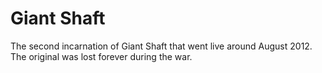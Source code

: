Giant Shaft
=======================

The second incarnation of Giant Shaft that went live around August 2012.  The original was lost forever during the war.